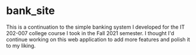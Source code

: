 # bank_site
This is a continuation to the simple banking system I developed for the IT 202-007 college course I took in the Fall 2021 semester. I thought I'd continue working on this web application to add more features and polish it to my liking.
